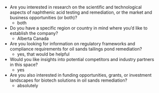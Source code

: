 
- Are you interested in research on the scientific and technological aspects of naphthenic acid testing and remediation, or the market and business opportunities (or both)?
	- both
- Do you have a specific region or country in mind where you’d like to establish the company?
	- Alberta Canada
- Are you looking for information on regulatory frameworks and compliance requirements for oil sands tailings pond remediation?
	- yes, that would be helpful
- Would you like insights into potential competitors and industry partners in this space?
	- yes
- Are you also interested in funding opportunities, grants, or investment landscapes for biotech solutions in oil sands remediation?
	- absolutely
